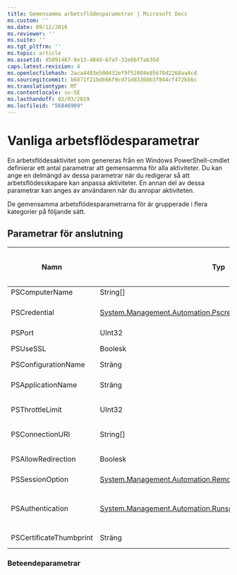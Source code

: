 ```yaml
---
title: Gemensamma arbetsflödesparametrar | Microsoft Docs
ms.custom: ''
ms.date: 09/12/2016
ms.reviewer: ''
ms.suite: ''
ms.tgt_pltfrm: ''
ms.topic: article
ms.assetid: d5891467-8e13-484d-b7af-32e6bffab35d
caps.latest.revision: 4
ms.openlocfilehash: 2aca4483e500432ef9f52804e85678d2268aa4cd
ms.sourcegitcommit: b6871f21bd666f9cd71dd336bb3f844cf472b56c
ms.translationtype: MT
ms.contentlocale: sv-SE
ms.lasthandoff: 02/03/2019
ms.locfileid: "56846909"
---
```

# <a name="common-workflow-parameters"></a>Vanliga arbetsflödesparametrar

En arbetsflödesaktivitet som genereras från en Windows PowerShell-cmdlet definierar ett antal parametrar att gemensamma för alla aktiviteter. Du kan ange en delmängd av dessa parametrar när du redigerar så att arbetsflödesskapare kan anpassa aktiviteter. En annan del av dessa parametrar kan anges av användaren när du anropar aktiviteten.

De gemensamma arbetsflödesparametrarna för är grupperade i flera kategorier på följande sätt.

## <a name="connectivity-parameters"></a>Parametrar för anslutning

|Namn|Typ|Beskrivning|Kan anges av slutanvändaren vid körning?|Du kan ange installationskommandot arbetsflöde vid redigeringen?|Du kan ange installationskommandot arbetsflöde vid instansiering?|
|----------|----------|-----------------|-----------------------------------------------------|------------------------------------------------------------|-----------------------------------------------------------|
|PSComputerName|String[]|En lista med datornamn som du vill starta jobb.|Ja|Ja|Ja|
|PSCredential|[System.Management.Automation.Pscredential](/dotnet/api/System.Management.Automation.PSCredential)|Autentisering-autentiseringsuppgift som ska användas för inloggning till de datorer som anges av parametern PSComputerName. Den här parametern är bara giltiga om PSComputerName har angetts.|Ja|Ja|Ja|
|PSPort|UInt32|Porten som ska användas för att köra arbetsflödet.|Ja|Ja|Ja|
|PSUseSSL|Boolesk|Använda Secure Sockets Layer (SSL)-protokollet för att upprätta en säker anslutning till fjärrdatorn att köra arbetsflödet.|Ja|Ja|Ja|
|PSConfigurationName|Sträng|Sessionskonfigurationen som används för att köra arbetsflödet.|Ja|Ja|Ja|
|PSApplicationName|Sträng|Programmet klientnamnsdelen av URI-anslutning för arbetsflödeskörning. Använd den här parametern endast när du inte använder parametern ConnectionURI.|Ja|Ja|Ja|
|PSThrottleLimit|UInt32|Det maximala antalet samtidiga anslutningar som kan fastställas för att köra arbetsflödet.|Ja|TBD|Ja|
|PSConnectionURI|String[]|En matris med fullständigt kvalificerade URI: er som anger slutpunkterna för de interaktiva sessioner som används för att köra arbetsflödet.|Ja|Ja|Ja|
|PSAllowRedirection|Boolesk|Anger om du vill tillåta omdirigering för den här anslutningen till en annan URI: N för att köra arbetsflödet.|Ja|Ja|Ja|
|PSSessionOption|[System.Management.Automation.Remoting.Pssessionoption](/dotnet/api/System.Management.Automation.Remoting.PSSessionOption)|Avancerade alternativ för den session som används för att köra arbetsflödet.|Ja|Ja|Ja|
|PSAuthentication|[System.Management.Automation.Runspaces.Authenticationmechanism](/dotnet/api/System.Management.Automation.Runspaces.AuthenticationMechanism)|Värdet på [System.Management.Automation.Runspaces.Authenticationmechanism](/dotnet/api/System.Management.Automation.Runspaces.AuthenticationMechanism) uppräkning som anger den autentiseringsmetod som används för att autentisera användarens autentiseringsuppgifter.|Ja|Ja|Ja|
|PSCertificateThumbprint|Sträng|Det digitala offentliga nyckelcertifikatet (X509) för ett användarkonto som har behörighet att köra arbetsflödet.|Ja|Ja|Ja|

### <a name="behavior-parameters"></a>Beteendeparametrar